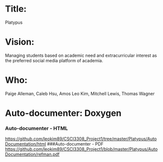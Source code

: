 # Title: 
Platypus
# Vision:
Managing students based on academic need and extracurricular interest as the preferred social media platform of academia. 
# Who: 
Paige Alleman, Caleb Hsu, Amos Leo Kim, Mitchell Lewis, Thomas Wagner

# Auto-documenter: Doxygen
### Auto-documenter - HTML
https://github.com/leokim89/CSCI3308_Project1/tree/master/Platypus/AutoDocumentation/html
###Auto-documenter - PDF
https://github.com/leokim89/CSCI3308_Project1/blob/master/Platypus/AutoDocumentation/refman.pdf
